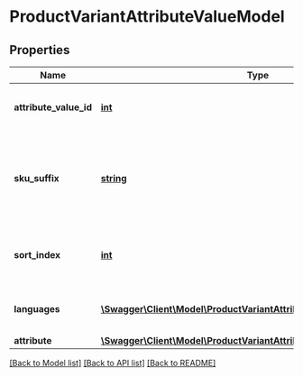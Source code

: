 # ProductVariantAttributeValueModel

## Properties
Name | Type | Description | Notes
------------ | ------------- | ------------- | -------------
**attribute_value_id** | [**int**](.md) | The id for this attribute value | [optional] 
**sku_suffix** | [**string**](.md) | The suggested suffix for new Variants using this attribute value | [optional] 
**sort_index** | [**int**](.md) | The sort order for this attribute value | [optional] [default to 0]
**languages** | [**\Swagger\Client\Model\ProductVariantAttributeValueLanguageModel[]**](ProductVariantAttributeValueLanguageModel.md) | A collection of attribute value languages | [optional] 
**attribute** | [**\Swagger\Client\Model\ProductVariantAttributeModel**](ProductVariantAttributeModel.md) |  | [optional] 


[[Back to Model list]](../README.md#documentation-for-models) [[Back to API list]](../README.md#documentation-for-api-endpoints) [[Back to README]](../README.md)


